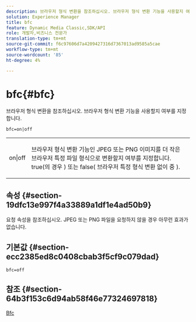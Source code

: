 ```yaml
---
description: 브라우저 형식 변환을 참조하십시오. 브라우저 형식 변환 기능을 사용할지 여부를 지정합니다.
solution: Experience Manager
title: bfc
feature: Dynamic Media Classic,SDK/API
role: 개발자,비즈니스 전문가
translation-type: tm+mt
source-git-commit: f6c97606d7a4209427316d7367013ad9585a5cae
workflow-type: tm+mt
source-wordcount: '85'
ht-degree: 4%

---
```



# bfc{#bfc}

브라우저 형식 변환을 참조하십시오. 브라우저 형식 변환 기능을 사용할지 여부를 지정합니다.

`bfc=on|off`

<table id="simpletable_2D23B1B282CD4216AB5BE7E7430D1B3F"> 
 <tr class="strow"> 
  <td class="stentry"> <p> <span class="codeph"> on|off  </span> </p> </td> 
  <td class="stentry"> <p>브라우저 형식 변환 기능인 JPEG 또는 PNG 이미지를 더 작은 브라우저 특정 파일 형식으로 변환할지 여부를 지정합니다. true(</span>의 경우 <span class="codeph">) 또는 false( 브라우저 특정 형식 변환 없이 </span> 중 <span class="codeph">). </span></span></p> </td> 
 </tr> 
</table>

## 속성 {#section-19dfc13e997f4a33889a1df1e4ad50b9}

요청 속성을 참조하십시오. JPEG 또는 PNG 파일을 요청하지 않을 경우 아무런 효과가 없습니다.

## 기본값 {#section-ecc2385ed8c0408cbab3f5cf9c079dad}

`bfc=off`

## 참조 {#section-64b3f153c6d94ab58f46e77324697818}

[Bfc](../../../../../is-api/image-catalog/image-serving-api-ref/c-image-catalog-reference/c-attributes-reference/r-bfc.md#reference-5217a41d9d7447d6b0624077eb38d3de)
